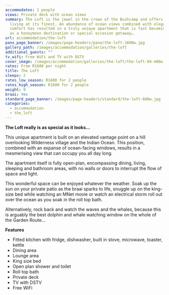 ```yaml
---
accommodates: 2 people
views: Private deck with ocean views
summary: The Loft is the jewel in the crown of the Bushcamp and offers open plan
  living at its finest. An abundance of ocean views combined with elegant
  comfort has resulted in a truly unique apartment that is fast becoming popular
  as a honeymoon destination or special occasion getaway…
url: accommodation/the-loft
pano_page_banner: /images/page-headers/pano/the-loft-1600w.jpg
gallery_path: /images/accommodation/galleries/the-loft
additional_guests: ""
tv_wifi: Free WiFi and TV with DSTV
cover_image: /images/accommodation/galleries/the-loft/the-loft-04-480w.jpg
rates: From R1600 per night
title: The Loft
sleeps: 2
rates_low_season: R1600 for 2 people
rates_high_season: R1600 for 2 people
weight: 9
braai: Yes
standard_page_banner: /images/page-headers/standard/the-loft-600w.jpg
categories:
  - accommodation
  - the_loft
---
```

**The Loft really is as special as it looks…**

This unique apartment is built on an elevated vantage point on a hill overlooking Wilderness village and the Indian Ocean. This position, combined with an expanse of ocean-facing windows, results in a mesmerising view that can occupy you all day long.

The apartment itself is fully open-plan, encompassing dining, living, sleeping and bathroom areas, with no walls or doors to interrupt the flow of space and light.

This wonderful space can be enjoyed whatever the weather. Soak up the sun on your private patio as the braai sparks to life, snuggle up on the king-size bed while watching an MNet movie or watch an electrical storm roll out over the ocean as you soak in the roll top bath. 

Alternatively, rock back and watch the waves and the whales, because this is arguably the best dolphin and whale watching window on the whole of the Garden Route... 

**Features**

* Fitted kitchen with fridge, dishwasher, built in stove, microwave, toaster, kettle
* Dining area
* Lounge area
* King size bed
* Open plan shower and toilet
* Roll top bath
* Private deck
* TV with DSTV
* Free WiFi